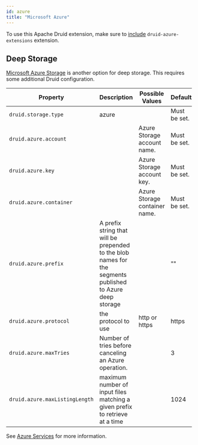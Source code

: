 ```yaml
---
id: azure
title: "Microsoft Azure"
---
```


<!--
  ~ Licensed to the Apache Software Foundation (ASF) under one
  ~ or more contributor license agreements.  See the NOTICE file
  ~ distributed with this work for additional information
  ~ regarding copyright ownership.  The ASF licenses this file
  ~ to you under the Apache License, Version 2.0 (the
  ~ "License"); you may not use this file except in compliance
  ~ with the License.  You may obtain a copy of the License at
  ~
  ~   http://www.apache.org/licenses/LICENSE-2.0
  ~
  ~ Unless required by applicable law or agreed to in writing,
  ~ software distributed under the License is distributed on an
  ~ "AS IS" BASIS, WITHOUT WARRANTIES OR CONDITIONS OF ANY
  ~ KIND, either express or implied.  See the License for the
  ~ specific language governing permissions and limitations
  ~ under the License.
  -->


To use this Apache Druid extension, make sure to [include](../../development/extensions.md#loading-extensions) `druid-azure-extensions` extension.

## Deep Storage

[Microsoft Azure Storage](http://azure.microsoft.com/en-us/services/storage/) is another option for deep storage. This requires some additional Druid configuration.

|Property|Description|Possible Values|Default|
|--------|---------------|-----------|-------|
|`druid.storage.type`|azure||Must be set.|
|`druid.azure.account`||Azure Storage account name.|Must be set.|
|`druid.azure.key`||Azure Storage account key.|Must be set.|
|`druid.azure.container`||Azure Storage container name.|Must be set.|
|`druid.azure.prefix`|A prefix string that will be prepended to the blob names for the segments published to Azure deep storage| |""|
|`druid.azure.protocol`|the protocol to use|http or https|https|
|`druid.azure.maxTries`|Number of tries before canceling an Azure operation.| |3|
|`druid.azure.maxListingLength`|maximum number of input files matching a given prefix to retrieve at a time| |1024|

See [Azure Services](http://azure.microsoft.com/en-us/pricing/free-trial/) for more information.
